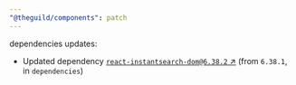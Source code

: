 ```yaml
---
"@theguild/components": patch
---
```

dependencies updates:
  - Updated dependency [`react-instantsearch-dom@6.38.2` ↗︎](https://www.npmjs.com/package/react-instantsearch-dom/v/6.38.2) (from `6.38.1`, in `dependencies`)
